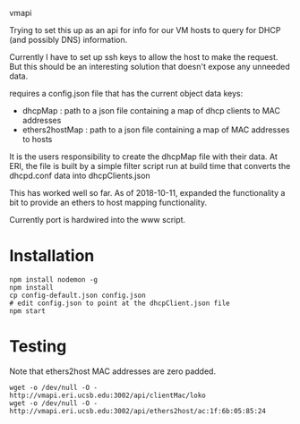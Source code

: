 vmapi

Trying to set this up as an api for info for our VM hosts to query for 
DHCP (and possibly DNS) information.  

Currently I have to set up ssh keys to allow the host to make the request.
But this should be an interesting solution that doesn't expose any unneeded data.

requires a config.json file that has the current object data keys:
* dhcpMap : path to a json file containing a map of dhcp clients to MAC addresses
* ethers2hostMap : path to a json file containing a map of MAC addresses to hosts

It is the users responsibility to create the dhcpMap file with their data.
At ERI, the file is built by a simple filter script run at build time that converts
the dhcpd.conf data into dhcpClients.json

This has worked well so far.  As of 2018-10-11, expanded the functionality a bit to
provide an ethers to host mapping functionality.

Currently port is hardwired into the www script.


# Installation
```
npm install nodemon -g
npm install
cp config-default.json config.json
# edit config.json to point at the dhcpClient.json file
npm start
```

# Testing
Note that ethers2host MAC addresses are zero padded.
```
wget -o /dev/null -O - http://vmapi.eri.ucsb.edu:3002/api/clientMac/loko
wget -o /dev/null -O - http://vmapi.eri.ucsb.edu:3002/api/ethers2host/ac:1f:6b:05:85:24
```

